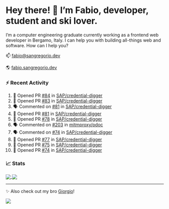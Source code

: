 # Hey there! 👋 I’m Fabio, developer, student and ski lover.

I’m a computer engineering graduate currently working as a frontend web developer in Bergamo, Italy. I can help you with building all-things web and software.
How can I help you?

📫 [fabio@sangregorio.dev](mailto:fabio@sangregorio.dev)

🌎 [fabio.sangregorio.dev](https://fabio.sangregorio.dev)


### :zap: Recent Activity

<!--START_SECTION:activity-->
1. 💪 Opened PR [#84](https://github.com/SAP/credential-digger/pull/84) in [SAP/credential-digger](https://github.com/SAP/credential-digger)
2. 💪 Opened PR [#83](https://github.com/SAP/credential-digger/pull/83) in [SAP/credential-digger](https://github.com/SAP/credential-digger)
3. 🗣 Commented on [#81](https://github.com/SAP/credential-digger/issues/81) in [SAP/credential-digger](https://github.com/SAP/credential-digger)
4. 💪 Opened PR [#81](https://github.com/SAP/credential-digger/pull/81) in [SAP/credential-digger](https://github.com/SAP/credential-digger)
5. 💪 Opened PR [#78](https://github.com/SAP/credential-digger/pull/78) in [SAP/credential-digger](https://github.com/SAP/credential-digger)
6. 🗣 Commented on [#203](https://github.com/mitmproxy/pdoc/issues/203) in [mitmproxy/pdoc](https://github.com/mitmproxy/pdoc)
7. 🗣 Commented on [#74](https://github.com/SAP/credential-digger/issues/74) in [SAP/credential-digger](https://github.com/SAP/credential-digger)
8. 💪 Opened PR [#77](https://github.com/SAP/credential-digger/pull/77) in [SAP/credential-digger](https://github.com/SAP/credential-digger)
9. 💪 Opened PR [#75](https://github.com/SAP/credential-digger/pull/75) in [SAP/credential-digger](https://github.com/SAP/credential-digger)
10. 💪 Opened PR [#74](https://github.com/SAP/credential-digger/pull/74) in [SAP/credential-digger](https://github.com/SAP/credential-digger)
<!--END_SECTION:activity-->

### 📈 Stats


<a href="https://github.com/fabiosangregorio">
  <img align="center" src="https://github-readme-stats.vercel.app/api/top-langs/?username=fabiosangregorio&layout=compact&title_color=24292e&bg_color=ffffff" />
</a>
<a href="https://github.com/fabiosangregorio">
  <img align="center" src="https://github-readme-stats.vercel.app/api?username=fabiosangregorio&show_icons=true&theme=graywhite&count_private=true&hide_rank=true&include_all_commits=true&bg_color=ffffff" />
</a>

<!--
**jamesgeorge007/jamesgeorge007** is a ✨ _special_ ✨ repository because its `README.md` (this file) appears on your GitHub profile.

Here are some ideas to get you started:

- 🌱 I’m currently learning ...
- 👯 I’m looking to collaborate on ...
- 🤔 I’m looking for help with ...
- 💬 Ask me about ...
- 😄 Pronouns: ...
- ⚡ Fun fact: ...
-->

---
✨ Also check out my bro [Giorgio](https://github.com/GiorgioBertolotti)!

![](https://komarev.com/ghpvc/?username=fabiosangregorio)
